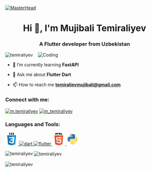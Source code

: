 [![MasterHead](https://miro.medium.com/v2/resize:fit:3200/1*vkfI4nFNheC5v0p7wzDtGg.gif)](https://rishavchanda.io)
<h1 align="center">Hi 👋, I'm Mujibali Temiraliyev</h1>
<h3 align="center">A Flutter developer from Uzbekistan</h3>
<img align="right" alt="Coding" width="400" src="https://cdn.dribbble.com/users/1162077/screenshots/3848914/programmer.gif">

<p align="left"> <img src="https://komarev.com/ghpvc/?username=temiraliyev&label=Profile%20views&color=0e75b6&style=flat" alt="temiraliyev" /> </p>

- 🌱 I’m currently learning **FastAPI**

- 💬 Ask me about **Flutter Dart**

- 📫 How to reach me **temiralievmujibali@gmail.com**



<h3 align="left">Connect with me:</h3>
<p align="left">
<a href="https://instagram.com/m.temiraliyev" target="blank"><img align="center" src="https://raw.githubusercontent.com/rahuldkjain/github-profile-readme-generator/master/src/images/icons/Social/instagram.svg" alt="m.temiraliyev" height="30" width="40" /></a>
<a href="https://t.me/m_temiraliyev" target="blank"><img align="center" src="https://ouch-cdn2.icons8.com/KDWSUwPNbeZaxOYggiW8VmQJqy7p2cIN_g0lq-Ywo34/rs:fit:456:456/czM6Ly9pY29uczgu/b3VjaC1wcm9kLmFz/c2V0cy9wbmcvOTg1/L2I5MDg2ZjUyLTRi/NWMtNDYyZC1iMTli/LTk5Y2Q0NGZiYjI4/Yi5wbmc.png" alt="m_temiraliyev" height="40" width="40" /></a>

</p>

<h3 align="left">Languages and Tools:</h3>
<p align="left"> <a href="https://www.w3schools.com/css/" target="_blank" rel="noreferrer"> <img src="https://raw.githubusercontent.com/devicons/devicon/master/icons/css3/css3-original-wordmark.svg" alt="css3" width="40" height="40"/> </a> <a href="https://dart.dev" target="_blank" rel="noreferrer"> <img src="https://www.vectorlogo.zone/logos/dartlang/dartlang-icon.svg" alt="dart" width="40" height="40"/> </a> <a href="https://flutter.dev" target="_blank" rel="noreferrer"> <img src="https://www.vectorlogo.zone/logos/flutterio/flutterio-icon.svg" alt="flutter" width="40" height="40"/> </a> <a href="https://www.w3.org/html/" target="_blank" rel="noreferrer"> <img src="https://raw.githubusercontent.com/devicons/devicon/master/icons/html5/html5-original-wordmark.svg" alt="html5" width="40" height="40"/> </a> <a href="https://www.python.org" target="_blank" rel="noreferrer"> <img src="https://raw.githubusercontent.com/devicons/devicon/master/icons/python/python-original.svg" alt="python" width="40" height="40"/> </a> </p>

<p><img align="left" src="https://github-readme-stats.vercel.app/api/top-langs?username=temiraliyev&show_icons=true&locale=en&layout=compact" alt="temiraliyev" /></p>

<p>&nbsp;<img align="center" src="https://github-readme-stats.vercel.app/api?username=temiraliyev&show_icons=true&locale=en" alt="temiraliyev" /></p>

<p><img align="center" src="https://github-readme-streak-stats.herokuapp.com/?user=temiraliyev&" alt="temiraliyev" /></p>

